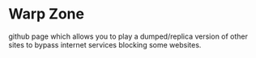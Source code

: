 # Warp Zone
github page which allows you to play a dumped/replica version of other sites to bypass internet services blocking some websites.

